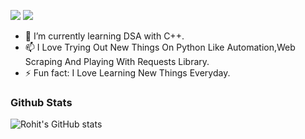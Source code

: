 [![](https://img.shields.io/badge/Gmail-rohitdhoni4@gmail.com-blue)](mailto:rohitdhoni4@gmail.com)
[![](https://img.shields.io/badge/Instagram-%40rohit25.1-red)](https://instagram.com/rohit25.1)


- 🌱 I’m currently learning DSA with C++.
- 📫 I Love Trying Out New Things On Python Like Automation,Web Scraping And Playing With Requests Library.
- ⚡ Fun fact: I Love Learning New Things Everyday.


### Github Stats ###

![Rohit's GitHub stats](https://github-readme-stats.vercel.app/api?username=rohit25-1&count_private=true&show_icons=true&theme=radical)


